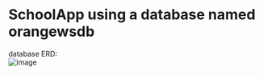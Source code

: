 # SchoolApp using a database named orangewsdb<br>

database ERD:<br>
![image](https://github.com/azizgg/SchoolApp/assets/121780502/c7ad1ed6-cc7f-4069-9606-bd27a8b183c4)



